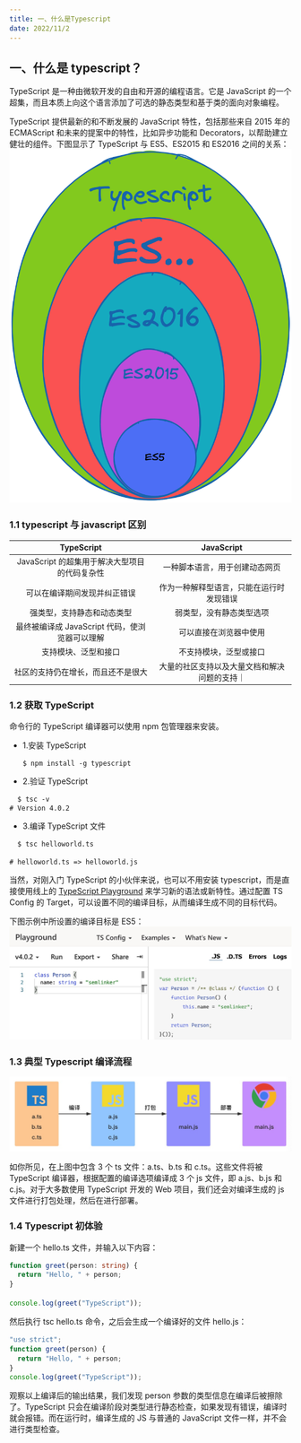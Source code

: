 ```yaml
---
title: 一、什么是Typescript
date: 2022/11/2
---
```


## 一、什么是 typescript？

TypeScript 是一种由微软开发的自由和开源的编程语言。它是 JavaScript 的一个超集，而且本质上向这个语言添加了可选的静态类型和基于类的面向对象编程。

TypeScript 提供最新的和不断发展的 JavaScript 特性，包括那些来自 2015 年的 ECMAScript 和未来的提案中的特性，比如异步功能和 Decorators，以帮助建立健壮的组件。下图显示了 TypeScript 与 ES5、ES2015 和 ES2016 之间的关系：
![1](../assets/0.1.png)

### 1.1 typescript 与 javascript 区别

|                   TypeScript                   |                  JavaScript                  |
| :--------------------------------------------: | :------------------------------------------: |
| JavaScript 的超集用于解决大型项目的代码复杂性  |        一种脚本语言，用于创建动态网页        |
|          可以在编译期间发现并纠正错误          |   作为一种解释型语言，只能在运行时发现错误   |
|           强类型，支持静态和动态类型           |           弱类型，没有静态类型选项           |
| 最终被编译成 JavaScript 代码，使浏览器可以理解 |            可以直接在浏览器中使用            |
|              支持模块、泛型和接口              |            不支持模块，泛型或接口            |
|       社区的支持仍在增长，而且还不是很大       | 大量的社区支持以及大量文档和解决问题的支持｜ |

### 1.2 获取 TypeScript

命令行的 TypeScript 编译器可以使用 npm 包管理器来安装。

- 1.安装 TypeScript
  ```
  $ npm install -g typescript
  ```
- 2.验证 TypeScript

```
  $ tsc -v
# Version 4.0.2
```

- 3.编译 TypeScript 文件

```
  $ tsc helloworld.ts

# helloworld.ts => helloworld.js
```

当然，对刚入门 TypeScript 的小伙伴来说，也可以不用安装 typescript，而是直接使用线上的 [TypeScript Playground](https://www.typescriptlang.org/play/) 来学习新的语法或新特性。通过配置 TS Config 的 Target，可以设置不同的编译目标，从而编译生成不同的目标代码。

下图示例中所设置的编译目标是 ES5：
![2](../assets/0.2.jpg)

### 1.3 典型 Typescript 编译流程

![4](../assets/0.3.jpeg)

如你所见，在上图中包含 3 个 ts 文件：a.ts、b.ts 和 c.ts。这些文件将被 TypeScript 编译器，根据配置的编译选项编译成 3 个 js 文件，即 a.js、b.js 和 c.js。对于大多数使用 TypeScript 开发的 Web 项目，我们还会对编译生成的 js 文件进行打包处理，然后在进行部署。

### 1.4 Typescript 初体验

新建一个 hello.ts 文件，并输入以下内容：

```typescript
function greet(person: string) {
  return "Hello, " + person;
}

console.log(greet("TypeScript"));
```

然后执行 tsc hello.ts 命令，之后会生成一个编译好的文件 hello.js：

```typescript
"use strict";
function greet(person) {
  return "Hello, " + person;
}
console.log(greet("TypeScript"));
```

观察以上编译后的输出结果，我们发现 person 参数的类型信息在编译后被擦除了。TypeScript 只会在编译阶段对类型进行静态检查，如果发现有错误，编译时就会报错。而在运行时，编译生成的 JS 与普通的 JavaScript 文件一样，并不会进行类型检查。
